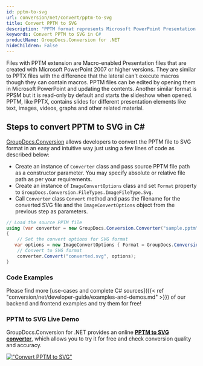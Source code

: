 ```yaml
---
id: pptm-to-svg
url: conversion/net/convert/pptm-to-svg
title: Convert PPTM to SVG
description: "PPTM format represents Microsoft PowerPoint Presentation with .pptm extension. Learn how to convert PPTM to SVG file programmatically in C# language using GroupDocs.Conversion for .NET library."
keywords: Convert PPTM to SVG in C#
productName: GroupDocs.Conversion for .NET
hideChildren: False
---
```


Files with PPTM extension are Macro-enabled Presentation files that are created with Microsoft PowerPoint 2007 or higher versions. They are similar to PPTX files with the difference that the lateral can't execute macros though they can contain macros. PPTM files can be edited by opening them in Microsoft PowerPoint and updating the contents. Another similar format is PPSM but it is read-only by default and starts the slideshow when opened. PPTM, like PPTX, contains slides for different presentation elements like text, images, videos, graphs and other related material.

## Steps to convert PPTM to SVG in C#

[GroupDocs.Conversion](https://products.groupdocs.com/conversion/net) allows developers to convert the PPTM file to SVG format in an easy and intuitive way just using a few lines of code as described below:

* Create an instance of `Converter` class and pass source PPTM file path as a constructor parameter. You may specify absolute or relative file path as per your requirements. 
* Create an instance of `ImageConvertOptions` class and set `Format` property to `GroupDocs.Conversion.FileTypes.ImageFileType.Svg`.
* Call `Converter` class `Convert` method and pass the filename for the converted SVG file and the `ImageConvertOptions` object from the previous step as parameters.

```csharp
// Load the source PPTM file
using (var converter = new GroupDocs.Conversion.Converter("sample.pptm"))
{
    // Set the convert options for SVG format
   var options = new ImageConvertOptions { Format = GroupDocs.Conversion.FileTypes.ImageFileType.Svg };
    // Convert to SVG format
    converter.Convert("converted.svg", options);
}
```

### Code Examples

Please find more [use-cases and complete C# sources]({{< ref "conversion/net/developer-guide/examples-and-demos.md" >}}) of our backend and frontend examples and try them for free!

### PPTM to SVG Live Demo

GroupDocs.Conversion for .NET provides an online [**PPTM to SVG converter**](https://products.groupdocs.app/conversion/pptm-to-svg), which allows you to try it for free and check conversion quality and accuracy.

[!["Convert PPTM to SVG"](conversion/net/images/convert-to-svg/convert-pptm-to-svg.png)](https://products.groupdocs.app/conversion/pptm-to-svg)